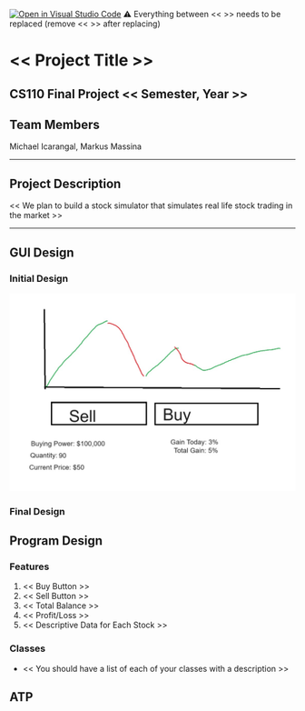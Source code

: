 [![Open in Visual Studio Code](https://classroom.github.com/assets/open-in-vscode-718a45dd9cf7e7f842a935f5ebbe5719a5e09af4491e668f4dbf3b35d5cca122.svg)](https://classroom.github.com/online_ide?assignment_repo_id=12803311&assignment_repo_type=AssignmentRepo)
:warning: Everything between << >> needs to be replaced (remove << >> after replacing)

# << Project Title >>
## CS110 Final Project  << Semester, Year >>

## Team Members

Michael Icarangal, Markus Massina

***

## Project Description

<< We plan to build a stock simulator that simulates real life stock trading in the market >>

***    

## GUI Design




### Initial Design

![GUI Preview](image.png)

### Final Design



## Program Design

### Features

1. << Buy Button >>
2. << Sell Button >>
3. << Total Balance >>
4. << Profit/Loss >>
5. << Descriptive Data for Each Stock >>

### Classes

- << You should have a list of each of your classes with a description >>

## ATP


